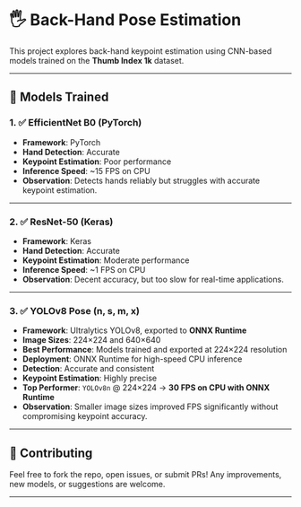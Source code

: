 # 🖐️ Back-Hand Pose Estimation

This project explores back-hand keypoint estimation using CNN-based models trained on the **Thumb Index 1k** dataset.

---

## 📂 Models Trained

### 1. ✅ EfficientNet B0 (PyTorch)
- **Framework**: PyTorch
- **Hand Detection**: Accurate
- **Keypoint Estimation**: Poor performance
- **Inference Speed**: ~15 FPS on CPU
- **Observation**: Detects hands reliably but struggles with accurate keypoint estimation.

---

### 2. ✅ ResNet-50 (Keras)
- **Framework**: Keras
- **Hand Detection**: Accurate
- **Keypoint Estimation**: Moderate performance
- **Inference Speed**: ~1 FPS on CPU
- **Observation**: Decent accuracy, but too slow for real-time applications.

---

### 3. ✅ YOLOv8 Pose (n, s, m, x)
- **Framework**: Ultralytics YOLOv8, exported to **ONNX Runtime**
- **Image Sizes**: 224×224 and 640×640
- **Best Performance**: Models trained and exported at 224×224 resolution
- **Deployment**: ONNX Runtime for high-speed CPU inference
- **Detection**: Accurate and consistent
- **Keypoint Estimation**: Highly precise
- **Top Performer**: `YOLOv8n` @ 224×224 → **30 FPS on CPU with ONNX Runtime**
- **Observation**: Smaller image sizes improved FPS significantly without compromising keypoint accuracy.

---

## 📌 Contributing

Feel free to fork the repo, open issues, or submit PRs! Any improvements, new models, or suggestions are welcome.

---
